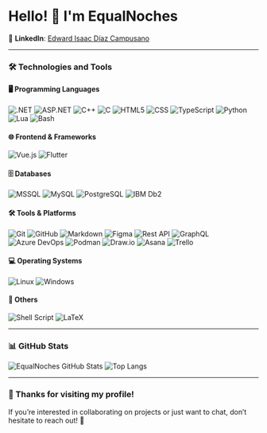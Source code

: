 # Hello! 👋 I'm EqualNoches 
 

💼 **LinkedIn**: [Edward Isaac Díaz Campusano](https://www.linkedin.com/in/edward-isaac-d%C3%ADaz-campusano-20a144280/)

---

### 🛠️ Technologies and Tools 

#### 🖥️ Programming Languages  
![.NET](https://img.shields.io/badge/.NET-512BD4?style=for-the-badge&logo=dotnet&logoColor=white) ![ASP.NET](https://img.shields.io/badge/ASP.NET-512BD4?style=for-the-badge&logo=dotnet&logoColor=white) ![C++](https://img.shields.io/badge/C++-00599C?style=for-the-badge&logo=cplusplus&logoColor=white) ![C](https://img.shields.io/badge/C-A8B9CC?style=for-the-badge&logo=c&logoColor=white) ![HTML5](https://img.shields.io/badge/HTML5-E34F26?style=for-the-badge&logo=html5&logoColor=white) ![CSS](https://img.shields.io/badge/CSS-1572B6?style=for-the-badge&logo=css3&logoColor=white) ![TypeScript](https://img.shields.io/badge/TypeScript-3178C6?style=for-the-badge&logo=typescript&logoColor=white) ![Python](https://img.shields.io/badge/Python-3776AB?style=for-the-badge&logo=python&logoColor=white) ![Lua](https://img.shields.io/badge/Lua-2C2D72?style=for-the-badge&logo=lua&logoColor=white) ![Bash](https://img.shields.io/badge/Bash-4EAA25?style=for-the-badge&logo=gnu-bash&logoColor=white)

#### 🌐 Frontend & Frameworks  
![Vue.js](https://img.shields.io/badge/Vue.js-4FC08D?style=for-the-badge&logo=vue.js&logoColor=white) ![Flutter](https://img.shields.io/badge/Flutter-02569B?style=for-the-badge&logo=flutter&logoColor=white)  

#### 🗄️ Databases  
![MSSQL](https://img.shields.io/badge/MSSQL-CC2927?style=for-the-badge&logo=microsoftsqlserver&logoColor=white) ![MySQL](https://img.shields.io/badge/MySQL-4479A1?style=for-the-badge&logo=mysql&logoColor=white) ![PostgreSQL](https://img.shields.io/badge/PostgreSQL-336791?style=for-the-badge&logo=postgresql&logoColor=white)  ![IBM Db2](https://img.shields.io/badge/IBM%20Db2-054ADA?style=for-the-badge&logo=ibm&logoColor=white)

#### 🛠️ Tools & Platforms  
![Git](https://img.shields.io/badge/Git-F05032?style=for-the-badge&logo=git&logoColor=white) ![GitHub](https://img.shields.io/badge/GitHub-181717?style=for-the-badge&logo=github&logoColor=white) ![Markdown](https://img.shields.io/badge/Markdown-000000?style=for-the-badge&logo=markdown&logoColor=white) ![Figma](https://img.shields.io/badge/Figma-F24E1E?style=for-the-badge&logo=figma&logoColor=white) ![Rest API](https://img.shields.io/badge/Rest%20API-FF6C37?style=for-the-badge&logo=restapi&logoColor=white) ![GraphQL](https://img.shields.io/badge/GraphQL-E10098?style=for-the-badge&logo=graphql&logoColor=white) ![Azure DevOps](https://img.shields.io/badge/Azure%20DevOps-0078D7?style=for-the-badge&logo=azure-devops&logoColor=white) ![Podman](https://img.shields.io/badge/Podman-892CA0?style=for-the-badge&logo=podman&logoColor=white) ![Draw.io](https://img.shields.io/badge/Draw.io-F24E1E?style=for-the-badge&logo=draw.io&logoColor=white) ![Asana](https://img.shields.io/badge/Asana-%2300C4CC.svg?style=for-the-badge&logo=Asana&logoColor=white) ![Trello](https://img.shields.io/badge/Trello-%2300C4CC.svg?style=for-the-badge&logo=Trello&logoColor=white)


#### 💻 Operating Systems  
![Linux](https://img.shields.io/badge/Linux-FCC624?style=for-the-badge&logo=linux&logoColor=black) ![Windows](https://img.shields.io/badge/Windows-0078D6?style=for-the-badge&logo=windows&logoColor=white)  

#### 📄 Others  
![Shell Script](https://img.shields.io/badge/Shell_Script-121011?style=for-the-badge&logo=gnu-bash&logoColor=white) ![LaTeX](https://img.shields.io/badge/LaTeX-008080?style=for-the-badge&logo=latex&logoColor=white)

---

### 📊 GitHub Stats

![EqualNoches GitHub Stats](https://github-readme-stats.vercel.app/api?username=EqualNoches&show_icons=true&theme=radical)
![Top Langs](https://github-readme-stats.vercel.app/api/top-langs/?username=EqualNoches&layout=compact&theme=radical)

---

### 🌟 Thanks for visiting my profile!

If you’re interested in collaborating on projects or just want to chat, don’t hesitate to reach out! 🚀
